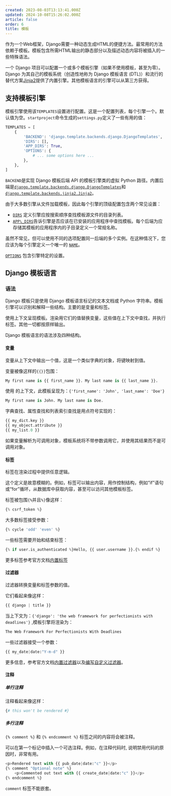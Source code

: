```yaml
---
created: 2023-08-03T13:13:41.000Z
updated: 2024-10-08T15:26:02.000Z
article: false
order: 6
title: 模板
---
```

作为一个Web框架，Django需要一种动态生成HTML的便捷方法。最常用的方法依赖于模板。模板包含所需HTML输出的静态部分以及描述动态内容将被插入的一些特殊语法。

一个 Django 项目可以配置一个或多个模板引擎（如果不使用模板，甚至为零）。Django 为其自己的模板系统（创造性地称为 Django 模板语言 (DTL)）和流行的替代方案[Jinja2](http://jinja.pocoo.org/)提供了内置引擎。其他模板语言的引擎可以从第三方获得。

## 支持模板引擎

模板引擎使用该`TEMPLATES`设置进行配置。这是一个配置列表，每个引擎一个。默认值为空。`startproject`命令生成的`settings.py`定义了一些有用的值：

```python
TEMPLATES = [
    {
        'BACKEND': 'django.template.backends.django.DjangoTemplates',
        'DIRS': [],
        'APP_DIRS': True,
        'OPTIONS': {
            # ... some options here ...
        },
    },
]
```

`BACKEND`是实现 Django 模板后端 API 的模板引擎类的虚拟 Python 路径。内置后端是[`django.template.backends.django.DjangoTemplates`](https://docs.djangoproject.com/en/2.2/topics/templates/#django.template.backends.django.DjangoTemplates)和 [`django.template.backends.jinja2.Jinja2`](https://docs.djangoproject.com/en/2.2/topics/templates/#django.template.backends.jinja2.Jinja2)。

由于大多数引擎从文件加载模板，因此每个引擎的顶级配置包含两个常见设置：

- [`DIRS`](https://docs.djangoproject.com/en/2.2/ref/settings/#std:setting-TEMPLATES-DIRS) 定义引擎应按搜索顺序查找模板源文件的目录列表。
- [`APP\_DIRS`](https://docs.djangoproject.com/en/2.2/ref/settings/#std:setting-TEMPLATES-APP_DIRS)告诉引擎是否应该在已安装的应用程序中查找模板。每个后端为应存储其模板的应用程序内的子目录定义一个常规名称。

虽然不常见，但可以使用不同的选项配置同一后端的多个实例。在这种情况下，您应该为每个引擎定义一个唯一的 [`NAME`](https://docs.djangoproject.com/en/2.2/ref/settings/#std:setting-TEMPLATES-NAME)。

[`OPTIONS`](https://docs.djangoproject.com/en/2.2/ref/settings/#std:setting-TEMPLATES-OPTIONS) 包含引擎特定的设置。

## Django 模板语言

### 语法

Django 模板只是使用 Django 模板语言标记的文本文档或 Python 字符串。模板引擎可以识别和解释一些结构。主要的是变量和标签。

使用上下文呈现模板。渲染用它们的值替换变量，这些值在上下文中查找，并执行标签。其他一切都按原样输出。

Django 模板语言的语法涉及四种结构。

#### 变量

变量从上下文中输出一个值，这是一个类似字典的对象，将键映射到值。

变量被像这样的`{{}}`包围：

```python
My first name is {{ first_name }}. My last name is {{ last_name }}.
```

使用 的上下文，此模板呈现为：`{'first_name': 'John', 'last_name': 'Doe'}`

```python
My first name is John. My last name is Doe.
```

字典查找、属性查找和列表索引查找是用点符号实现的：

```python
{{ my_dict.key }}
{{ my_object.attribute }}
{{ my_list.0 }}
```

如果变量解析为可调用对象，模板系统将不带参数调用它，并使用其结果而不是可调用对象。

#### 标签

标签在渲染过程中提供任意逻辑。

这个定义是故意模糊的。例如，标签可以输出内容，用作控制结构，例如“if”语句或“for”循环，从数据库中获取内容，甚至可以访问其他模板标签。

标签被包围`{%`并且`%}`像这样：

```python
{% csrf_token %}
```

大多数标签接受参数：

```python
{% cycle 'odd' 'even' %}
```

一些标签需要开始和结束标签：

```python
{% if user.is_authenticated %}Hello, {{ user.username }}.{% endif %}
```

更多标签参考官方文档[内置标签](https://docs.djangoproject.com/en/2.2/ref/templates/builtins/#built-in-tag-reference)

#### 过滤器

过滤器转换变量和标签参数的值。

它们看起来像这样：

```python
{{ django | title }}
```

当上下文为：`{'django': 'the web framework for perfectionists with deadlines'}` ,模板引擎将渲染为：

```python
The Web Framework For Perfectionists With Deadlines
```

一些过滤器接受一个参数：

```python
{{ my_date|date:"Y-m-d" }}
```

更多信息，参考官方文档[内置过滤器](https://docs.djangoproject.com/en/2.2/ref/templates/builtins/#ref-templates-builtins-filters)以及[编写自定义过滤器](https://docs.djangoproject.com/en/2.2/howto/custom-template-tags/#howto-writing-custom-template-filters)。

#### 注释

##### 单行注释

注释看起来像这样：

```python
{# this won't be rendered #}
```

##### 多行注释

`{% comment %}` 和 `{% endcomment %}` 标签之间的内容将会被注释。

可以在第一个标记中插入一个可选注释。例如，在注释代码时, 说明禁用代码的原因时，非常有用。

```python
<p>Rendered text with {{ pub_date|date:"c" }}</p>
{% comment "Optional note" %}
    <p>Commented out text with {{ create_date|date:"c" }}</p>
{% endcomment %}
```

`comment` 标签不能嵌套。
